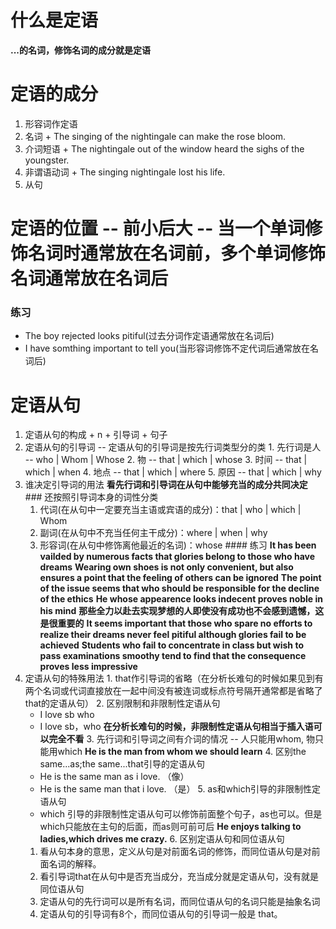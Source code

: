 # 什么是定语
  **...的名词，修饰名词的成分就是定语**
# 定语的成分
  1. 形容词作定语
  2. 名词
    + The singing of the nightingale can make the rose bloom.
  3. 介词短语
    + The nightingale out of the window heard the sighs of the youngster.
  4. 非谓语动词
    + The singing nightingale lost his life.
  5. 从句
# 定语的位置 -- 前小后大 -- 当一个单词修饰名词时通常放在名词前，多个单词修饰名词通常放在名词后
  ### 练习
  + The boy rejected looks pitiful(过去分词作定语通常放在名词后)
  + I have somthing important to tell you(当形容词修饰不定代词后通常放在名词后)
# 定语从句
  1. 定语从句的构成
    + n + 引导词 + 句子
  2. 定语从句的引导词 -- 定语从句的引导词是按先行词类型分的类
    1. 先行词是人 -- who | Whom | Whose
    2. 物 -- that | which | whose
    3. 时间 -- that | which | when
    4. 地点 -- that | which | where
    5. 原因 -- that | which | why
  3. 谁决定引导词的用法
    **看先行词和引导词在从句中能够充当的成分共同决定**
    ### 还按照引导词本身的词性分类
      1. 代词(在从句中一定要充当主语或宾语的成分)：that | who | which | Whom
      2. 副词(在从句中不充当任何主干成分)：where | when | why
      3. 形容词(在从句中修饰离他最近的名词)：whose
    #### 练习
      **It has been vailded by numerous facts that glories belong to those who have dreams**
      **Wearing own shoes is not only convenient, but also ensures a point that the feeling of others can be ignored**
      **The point of the issue seems that who should be responsible for the decline of the ethics**
      **He whose appearence looks indecent proves noble in his mind**
      **那些全力以赴去实现梦想的人即使没有成功也不会感到遗憾，这是很重要的**
      **It seems important that those who spare no efforts to realize their dreams never feel pitiful although glories fail to be achieved**
      **Students who fail to concentrate in class but wish to pass examinations smoothy tend to find that the consequence proves less impressive**
  4. 定语从句的特殊用法
    1. that作引导词的省略（在分析长难句的时候如果见到有两个名词或代词直接放在一起中间没有被连词或标点符号隔开通常都是省略了that的定语从句）
    2. 区别限制和非限制性定语从句
      + I love sb who
      + I love sb，who
     **在分析长难句的时候，非限制性定语从句相当于插入语可以完全不看**
    3. 先行词和引导词之间有介词的情况 -- 人只能用whom, 物只能用which
     **He is the man from whom we should learn**
    4. 区别the same...as;the same...that引导的定语从句
      + He is the same man as i love. （像）
      + He is the same man that i love. （是）
    5. as和which引导的非限制性定语从句
      + which 引导的非限制性定语从句可以修饰前面整个句子，as也可以。但是which只能放在主句的后面，而as则可前可后
        **He enjoys talking to ladies,which drives me crazy.**
    6. 区别定语从句和同位语从句
      1. 看从句本身的意思，定义从句是对前面名词的修饰，而同位语从句是对前面名词的解释。
      2. 看引导词that在从句中是否充当成分，充当成分就是定语从句，没有就是同位语从句
      3. 定语从句的先行词可以是所有名词，而同位语从句的名词只能是抽象名词
      4. 定语从句的引导词有8个，而同位语从句的引导词一般是 that。
  